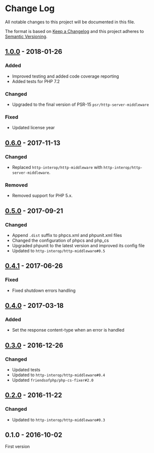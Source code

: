# Change Log

All notable changes to this project will be documented in this file.

The format is based on [Keep a Changelog](http://keepachangelog.com/) 
and this project adheres to [Semantic Versioning](http://semver.org/).

## [1.0.0] - 2018-01-26

### Added

- Improved testing and added code coverage reporting
- Added tests for PHP 7.2

### Changed

- Upgraded to the final version of PSR-15 `psr/http-server-middleware`

### Fixed

- Updated license year

## [0.6.0] - 2017-11-13

### Changed

- Replaced `http-interop/http-middleware` with  `http-interop/http-server-middleware`.

### Removed

- Removed support for PHP 5.x.

## [0.5.0] - 2017-09-21

### Changed

- Append `.dist` suffix to phpcs.xml and phpunit.xml files
- Changed the configuration of phpcs and php_cs
- Upgraded phpunit to the latest version and improved its config file
- Updated to `http-interop/http-middleware#0.5`

## [0.4.1] - 2017-06-26

### Fixed

- Fixed shutdown errors handling

## [0.4.0] - 2017-03-18

### Added

- Set the response content-type when an error is handled

## [0.3.0] - 2016-12-26

### Changed

- Updated tests
- Updated to `http-interop/http-middleware#0.4`
- Updated `friendsofphp/php-cs-fixer#2.0`

## [0.2.0] - 2016-11-22

### Changed

- Updated to `http-interop/http-middleware#0.3`

## 0.1.0 - 2016-10-02

First version

[1.0.0]: https://github.com/middlewares/whoops/compare/v0.6.0...v1.0.0
[0.6.0]: https://github.com/middlewares/whoops/compare/v0.5.0...v0.6.0
[0.5.0]: https://github.com/middlewares/whoops/compare/v0.4.1...v0.5.0
[0.4.1]: https://github.com/middlewares/whoops/compare/v0.4.0...v0.4.1
[0.4.0]: https://github.com/middlewares/whoops/compare/v0.3.0...v0.4.0
[0.3.0]: https://github.com/middlewares/whoops/compare/v0.2.0...v0.3.0
[0.2.0]: https://github.com/middlewares/whoops/compare/v0.1.0...v0.2.0
